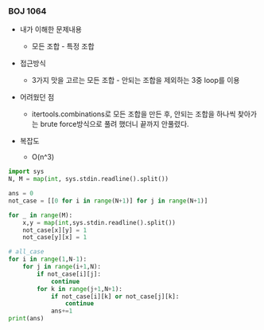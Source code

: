 ### BOJ 1064

- 내가 이해한 문제내용
	- 모든 조합 - 특정 조합


- 접근방식
	- 3가지 맛을 고르는 모든 조합 - 안되는 조합을 제외하는 3중 loop를 이용 


- 어려웠던 점
	- itertools.combinations로 모든 조합을 만든 후, 안되는 조합을 하나씩 찾아가는 brute force방식으로 풀려 했더니 끝까지 안풀렸다.

- 복잡도
	- O(n^3)
  
  
  
``` python
import sys
N, M = map(int, sys.stdin.readline().split())

ans = 0
not_case = [[0 for i in range(N+1)] for j in range(N+1)]

for _ in range(M):
    x,y = map(int,sys.stdin.readline().split())
    not_case[x][y] = 1 
    not_case[y][x] = 1

# all_case
for i in range(1,N-1):
    for j in range(i+1,N):
        if not_case[i][j]:
            continue
        for k in range(j+1,N+1):
            if not_case[i][k] or not_case[j][k]:
                continue
            ans+=1
print(ans) 
```
